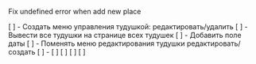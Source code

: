 Fix undefined error when add new place

[ ] - Создать меню управления тудушкой: редактировать/удалить
[ ] - Вывести все тудушки на странице всех тудушек
[ ] - Добавить поле даты
[ ] - Поменять меню редактирования тудушки редактировать/создать
[ ] - 
[ ]
[ ]
[ ]
[ ]